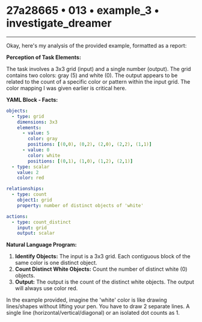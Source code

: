 # 27a28665 • 013 • example_3 • investigate_dreamer

---
Okay, here's my analysis of the provided example, formatted as a report:

**Perception of Task Elements:**

The task involves a 3x3 grid (input) and a single number (output). The grid contains two colors: gray (5) and white (0).  The output appears to be related to the count of a specific color or pattern within the input grid. The color mapping I was given earlier is critical here.

**YAML Block - Facts:**



```yaml
objects:
  - type: grid
    dimensions: 3x3
    elements:
      - value: 5
        color: gray
        positions: [(0,0), (0,2), (2,0), (2,2), (1,1)]
      - value: 0
        color: white
        positions: [(0,1), (1,0), (1,2), (2,1)]
  - type: scalar
    value: 2
    color: red

relationships:
  - type: count
    object1: grid
    property: number of distinct objects of 'white'

actions:
  - type: count_distinct
    input: grid
    output: scalar
```



**Natural Language Program:**

1.  **Identify Objects:** The input is a 3x3 grid. Each contiguous block of the same color is one distinct object.
2.  **Count Distinct White Objects:** Count the number of distinct white (0) objects.
3.  **Output:** The output is the count of the distinct white objects. The output will always use color red.

In the example provided, imagine the 'white' color is like drawing lines/shapes without lifting your pen.  You have to draw 2 separate lines.  A single line (horizontal/vertical/diagonal) or an isolated dot counts as 1.


